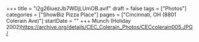 +++
title = "i2g26iuezJb7WDjLUmOB.avif"
draft = false
tags = ["Photos"]
categories = ["ShowBiz Pizza Place"]
pages = ["Cincinnati, OH (8801 Colerain Ave)"]
startDate = ""
+++
Munch (Holiday 2002)https://archive.org/details/CEC_Colerain_Photos/CECcolerain005.JPG/
